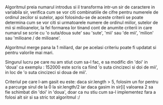 Algoritmul preia numarul introdus si il transforma intr-un sir de caractere in variabila sir, verifica cum se vor citi combinatiile de cifre pentru numerele de ordinul zecilor si sutelor, apoi folosindu-se de aceste criterii se poate determina cum se vor citi si urmatoarele numere de ordinul miilor, sutelor de mii si milioanelor, la fel formarea lor tinand cont de anumite criterii in care numarul se scrie cu 'o suta/doua sute' sau 'sute', 'mii' sau 'de mii', 'milion' sau 'milioane / de milioane'.

Algoritmul merge pana la 1 miliard, dar pe acelasi criteriu poate fi updatat si pentru valorile mai mari.

Singurul lucru pe care nu am stiut cum sa-l fac, e sa modific din 'doi' in 'doua' ca exemplu : 152000 este scris ca fiind 'o suta cincizeci si doi de mii', in loc de 'o suta cincizeci si doua de mii'.

Criteriul pe care l-am gasit eu este: daca sir.length > 5, folosim un for pentru a parcurge sirul de la 0 la sir.length/2 iar daca gasim in sir[i] valoarea 2 sa fie schimbat din 'doi' in 'doua', doar ca nu stiu cum sa-l implementez fara a folosi alt sir si sa stric tot algoritmul :/
